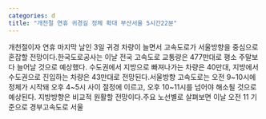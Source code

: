 ```yaml
---
categories: d
title: "개천절 연휴 귀경길 정체 확대 부산서울 5시간22분"
---
```

개천절이자 연휴 마지막 날인 3일 귀경 차량이 늘면서 고속도로가 서울방향을 중심으로 혼잡할 전망이다.한국도로공사는 이날 전국 고속도로 교통량은 477만대로 평소 주말보다 늘어날 것으로 예상했다. 수도권에서 지방으로 빠져나가는 차량은 40만대, 지방에서 수도권으로 진입하는 차량은 43만대로 전망된다.서울방향 고속도로는 오전 9~10시에 정체가 시작돼 오후 4~5시 사이 절정에 이르고, 오후 10~11시를 넘어야 해소될 것으로 예상된다. 지방방향은 비교적 원활할 전망이다.주요 노선별로 살펴보면 이날 오전 11 기준으로 경부고속도로 서울